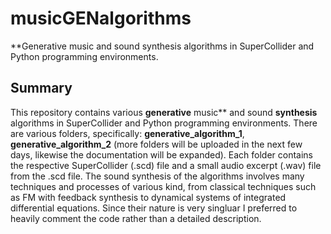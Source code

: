 # musicGENalgorithms
**Generative music and sound synthesis algorithms in SuperCollider and Python programming environments.

## Summary

This repository contains various **generative** music** and sound **synthesis** algorithms in SuperCollider and Python programming environments. There are various folders, specifically: **generative_algorithm_1**, **generative_algorithm_2** (more folders will be uploaded in the next few days, likewise the documentation will be expanded). Each folder contains the respective SuperCollider (.scd) file and a small audio excerpt (.wav) file from the .scd file. 
The sound synthesis of the algorithms involves many techniques and processes of various kind, from classical techniques such as FM with feedback synthesis to dynamical systems of integrated differential equations. Since their nature is very singluar I preferred to heavily comment the code rather than a detailed description.
